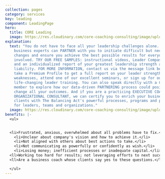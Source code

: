 ```yaml
---
collection: pages
category: services
key: leading
component: LeadingPage
hero:
  title: CORE Leading
  image: https://res.cloudinary.com/core-coaching-consulting/image/upload/v1596493058/pexels-pixabay-161154_uftaqi.jpg
explanation:
  text: "You do not have to face all your leadership challenges alone. Our
    business experts can PARTNER with you to initiate difficult but necessary
    changes and ensure you achieve the best possible results for everyone
    involved. TRY OUR FREE SAMPLES: instructional videos, Leader Compass report,
    and an individualized report of your greatest leadership strength and
    liability. FOR MORE INFORMATION, contact us via the message link below--OR
    take a Premium Profile to get a full report on your leader strengths and
    weaknesses, attend one of our excellent seminars, or sign up for our
    life-changing leader training. You can also speak directly with a Core Team
    member to explore how our data-driven PARTNERING process could positively
    change all your outcomes. And if you are a practicing EXECUTIVE COACH OR
    ORGANIZATIONAL CONSULTANT, we can certify you to enrich your business
    clients with The Balancing Act's powerful processes, programs and profiles
    for leaders, teams and organizations."
  image: https://res.cloudinary.com/core-coaching-consulting/image/upload/v1600785500/CCC_Leading_cropped_ue4zbu.jpg
benefits: |-
  <ul>

    
  <li>Frustrated, anxious, overwhelmed about all problems have to fix.</li>
    <li>Unclear about company's vision and how to achieve it.</li>
    <li>Not aligned with others about best actions to take.</li>
    <li>Not communicating as powerfully or confidently as wish.</li>
    <li>Losing money; inefficient processes or inadequate capital.</li>
  <ll>Working too hard for results; not leveraging efforts to next success.</li>
  <ll>Are a business coach whose clients say yes to these questions.</li>

  </ul>
---
```

